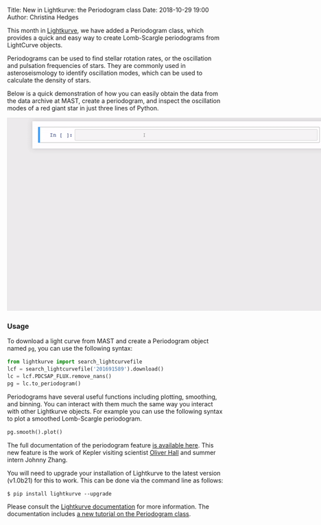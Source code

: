 Title: New in Lightkurve: the Periodogram class
Date: 2018-10-29 19:00
Author: Christina Hedges

This month in [Lightkurve](https://docs.lightkurve.org), we have added a Periodogram class, which provides a quick and easy way to create Lomb-Scargle periodograms from LightCurve objects.

Periodograms can be used to find stellar rotation rates, or the oscillation and pulsation frequencies of stars. They are commonly used in asteroseismology to identify oscillation modes, which can be used to calculate the density of stars. 

Below is a quick demonstration of how you can easily obtain the data from the data archive at MAST, create a periodogram, and inspect the oscillation modes of a red giant star in just three lines of Python.

<p>
<img class="img-responsive" src="images/news/toperiodogram.gif" alt="New Lightkurve periodogram class" style="max-width:800px;">
</p>


### Usage
To download a light curve from MAST and create a Periodogram object named `pg`, you can use the following syntax:

```python
from lightkurve import search_lightcurvefile
lcf = search_lightcurvefile('201691589').download()
lc = lcf.PDCSAP_FLUX.remove_nans()
pg = lc.to_periodogram()
```

Periodograms have several useful functions including plotting, smoothing, and binning. You can interact with them much the same way you interact with other Lightkurve objects.  For example you can use the following syntax to plot a smoothed Lomb-Scargle periodogram.

```python
pg.smooth().plot()
```

The full documentation of the periodogram feature [is available here](https://docs.lightkurve.org/api/lightkurve.lightcurve.LightCurve.html#lightkurve.lightcurve.LightCurve.to_periodogram).  This new feature is the work of Kepler visiting scientist [Oliver Hall](https://twitter.com/asteronomer) and summer intern Johnny Zhang.


You will need to upgrade your installation of Lightkurve to the latest version (v1.0b21) for this to work. This can be done via the command line as follows:

```
$ pip install lightkurve --upgrade
```

Please consult the [Lightkurve documentation](https://docs.lightkurve.org) for more information.
The documentation includes [a new tutorial on the Periodogram class](https://docs.lightkurve.org/tutorials/1.06-using-the-periodogram-class.html).
